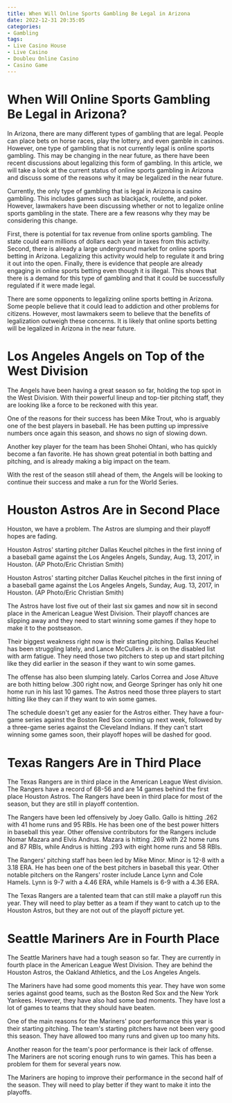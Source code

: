 ```yaml
---
title: When Will Online Sports Gambling Be Legal in Arizona
date: 2022-12-31 20:35:05
categories:
- Gambling
tags:
- Live Casino House
- Live Casino
- Doubleu Online Casino
- Casino Game
---
```



#  When Will Online Sports Gambling Be Legal in Arizona?

In Arizona, there are many different types of gambling that are legal. People can place bets on horse races, play the lottery, and even gamble in casinos. However, one type of gambling that is not currently legal is online sports gambling. This may be changing in the near future, as there have been recent discussions about legalizing this form of gambling. In this article, we will take a look at the current status of online sports gambling in Arizona and discuss some of the reasons why it may be legalized in the near future.

 Currently, the only type of gambling that is legal in Arizona is casino gambling. This includes games such as blackjack, roulette, and poker. However, lawmakers have been discussing whether or not to legalize online sports gambling in the state. There are a few reasons why they may be considering this change.

First, there is potential for tax revenue from online sports gambling. The state could earn millions of dollars each year in taxes from this activity. Second, there is already a large underground market for online sports betting in Arizona. Legalizing this activity would help to regulate it and bring it out into the open. Finally, there is evidence that people are already engaging in online sports betting even though it is illegal. This shows that there is a demand for this type of gambling and that it could be successfully regulated if it were made legal.

There are some opponents to legalizing online sports betting in Arizona. Some people believe that it could lead to addiction and other problems for citizens. However, most lawmakers seem to believe that the benefits of legalization outweigh these concerns. It is likely that online sports betting will be legalized in Arizona in the near future.

#  Los Angeles Angels on Top of the West Division

The Angels have been having a great season so far, holding the top spot in the West Division. With their powerful lineup and top-tier pitching staff, they are looking like a force to be reckoned with this year.

One of the reasons for their success has been Mike Trout, who is arguably one of the best players in baseball. He has been putting up impressive numbers once again this season, and shows no sign of slowing down.

Another key player for the team has been Shohei Ohtani, who has quickly become a fan favorite. He has shown great potential in both batting and pitching, and is already making a big impact on the team.

With the rest of the season still ahead of them, the Angels will be looking to continue their success and make a run for the World Series.

#  Houston Astros Are in Second Place

Houston, we have a problem. The Astros are slumping and their playoff hopes are fading.

Houston Astros' starting pitcher Dallas Keuchel pitches in the first inning of a baseball game against the Los Angeles Angels, Sunday, Aug. 13, 2017, in Houston. (AP Photo/Eric Christian Smith)



Houston Astros' starting pitcher Dallas Keuchel pitches in the first inning of a baseball game against the Los Angeles Angels, Sunday, Aug. 13, 2017, in Houston. (AP Photo/Eric Christian Smith)

The Astros have lost five out of their last six games and now sit in second place in the American League West Division. Their playoff chances are slipping away and they need to start winning some games if they hope to make it to the postseason.

Their biggest weakness right now is their starting pitching. Dallas Keuchel has been struggling lately, and Lance McCullers Jr. is on the disabled list with arm fatigue. They need those two pitchers to step up and start pitching like they did earlier in the season if they want to win some games.

The offense has also been slumping lately. Carlos Correa and Jose Altuve are both hitting below .300 right now, and George Springer has only hit one home run in his last 10 games. The Astros need those three players to start hitting like they can if they want to win some games.

The schedule doesn't get any easier for the Astros either. They have a four-game series against the Boston Red Sox coming up next week, followed by a three-game series against the Cleveland Indians. If they can't start winning some games soon, their playoff hopes will be dashed for good.

#  Texas Rangers Are in Third Place

The Texas Rangers are in third place in the American League West division. The Rangers have a record of 68-56 and are 14 games behind the first place Houston Astros. The Rangers have been in third place for most of the season, but they are still in playoff contention.

The Rangers have been led offensively by Joey Gallo. Gallo is hitting .262 with 41 home runs and 95 RBIs. He has been one of the best power hitters in baseball this year. Other offensive contributors for the Rangers include Nomar Mazara and Elvis Andrus. Mazara is hitting .269 with 22 home runs and 87 RBIs, while Andrus is hitting .293 with eight home runs and 58 RBIs.

The Rangers' pitching staff has been led by Mike Minor. Minor is 12-8 with a 3.18 ERA. He has been one of the best pitchers in baseball this year. Other notable pitchers on the Rangers' roster include Lance Lynn and Cole Hamels. Lynn is 9-7 with a 4.46 ERA, while Hamels is 6-9 with a 4.36 ERA.

The Texas Rangers are a talented team that can still make a playoff run this year. They will need to play better as a team if they want to catch up to the Houston Astros, but they are not out of the playoff picture yet.

#  Seattle Mariners Are in Fourth Place

The Seattle Mariners have had a tough season so far. They are currently in fourth place in the American League West Division. They are behind the Houston Astros, the Oakland Athletics, and the Los Angeles Angels.

The Mariners have had some good moments this year. They have won some series against good teams, such as the Boston Red Sox and the New York Yankees. However, they have also had some bad moments. They have lost a lot of games to teams that they should have beaten.

One of the main reasons for the Mariners' poor performance this year is their starting pitching. The team's starting pitchers have not been very good this season. They have allowed too many runs and given up too many hits.

Another reason for the team's poor performance is their lack of offense. The Mariners are not scoring enough runs to win games. This has been a problem for them for several years now.

The Mariners are hoping to improve their performance in the second half of the season. They will need to play better if they want to make it into the playoffs.